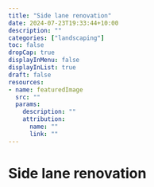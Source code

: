 ```yaml
---
title: "Side lane renovation"
date: 2024-07-23T19:33:44+10:00
description: ""
categories: ["landscaping"]
toc: false
dropCap: true
displayInMenu: false
displayInList: true
draft: false
resources:
- name: featuredImage
  src: ""
  params:
    description: ""
    attribution:
      name: ""
      link: ""
---
```



# Side lane renovation
